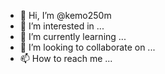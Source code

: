 - 👋 Hi, I’m @kemo250m
- 👀 I’m interested in ...
- 🌱 I’m currently learning ...
- 💞️ I’m looking to collaborate on ...
- 📫 How to reach me ...

<!---
kemo250m/kemo250m is a ✨ special ✨ repository because its `README.md` (this file) appears on your GitHub profile.
You can click the Preview link to take a look at your changes.
--->
